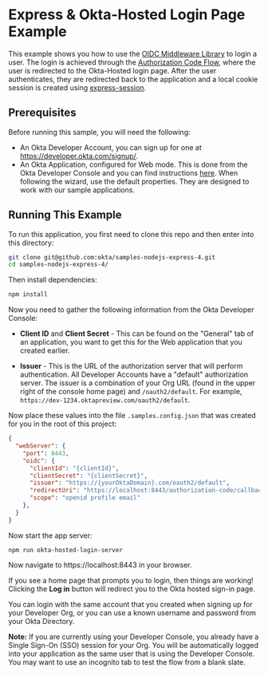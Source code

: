 # Express & Okta-Hosted Login Page Example

This example shows you how to use the [OIDC Middleware Library][] to login a user.  The login is achieved through the [Authorization Code Flow], where the user is redirected to the Okta-Hosted login page.  After the user authenticates, they are redirected back to the application and a local cookie session is created using [express-session][].


## Prerequisites

Before running this sample, you will need the following:

* An Okta Developer Account, you can sign up for one at https://developer.okta.com/signup/.
* An Okta Application, configured for Web mode. This is done from the Okta Developer Console and you can find instructions [here][OIDC Web Application Setup Instructions].  When following the wizard, use the default properties.  They are designed to work with our sample applications.


## Running This Example

To run this application, you first need to clone this repo and then enter into this directory:

```bash
git clone git@github.com:okta/samples-nodejs-express-4.git
cd samples-nodejs-express-4/
```

Then install dependencies:

```bash
npm install
```

Now you need to gather the following information from the Okta Developer Console:

- **Client ID** and **Client Secret** - This can be found on the "General" tab of an application, you want to get this for the Web application that you created earlier.

- **Issuer** - This is the URL of the authorization server that will perform authentication.  All Developer Accounts have a "default" authorization server.  The issuer is a combination of your Org URL (found in the upper right of the console home page) and `/oauth2/default`. For example, `https://dev-1234.oktapreview.com/oauth2/default`.

Now place these values into the file `.samples.config.json` that was created for you in the root of this project:

```json
{
  "webServer": {
    "port": 8443,
    "oidc": {
      "clientId": "{clientId}",
      "clientSecret": "{clientSecret}",
      "issuer": "https://{yourOktaDomain}.com/oauth2/default",
      "redirectUri": "https://localhost:8443/authorization-code/callback",
      "scope": "openid profile email"
    },
  }
}

```

Now start the app server:

```
npm run okta-hosted-login-server
```

Now navigate to https://localhost:8443 in your browser.

If you see a home page that prompts you to login, then things are working!  Clicking the **Log in** button will redirect you to the Okta hosted sign-in page.

You can login with the same account that you created when signing up for your Developer Org, or you can use a known username and password from your Okta Directory.

**Note:** If you are currently using your Developer Console, you already have a Single Sign-On (SSO) session for your Org.  You will be automatically logged into your application as the same user that is using the Developer Console.  You may want to use an incognito tab to test the flow from a blank slate.

[express-session]: https://github.com/expressjs/session
[OIDC Middleware Library]: https://github.com/okta/okta-oidc-js/tree/master/packages/oidc-middleware
[Authorization Code Flow]: https://developer.okta.com/authentication-guide/implementing-authentication/auth-code
[OIDC Web Application Setup Instructions]: https://developer.okta.com/authentication-guide/implementing-authentication/auth-code#1-setting-up-your-application
